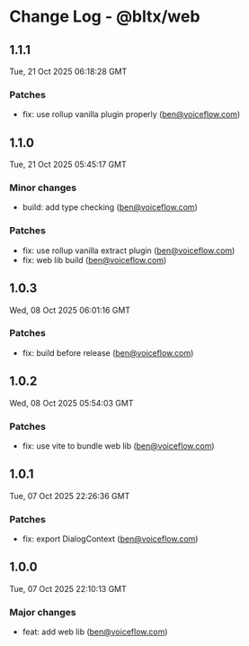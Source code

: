 # Change Log - @bltx/web

<!-- This log was last generated on Tue, 21 Oct 2025 06:18:28 GMT and should not be manually modified. -->

<!-- Start content -->

## 1.1.1

Tue, 21 Oct 2025 06:18:28 GMT

### Patches

- fix: use rollup vanilla plugin properly (ben@voiceflow.com)

## 1.1.0

Tue, 21 Oct 2025 05:45:17 GMT

### Minor changes

- build: add type checking (ben@voiceflow.com)

### Patches

- fix: use rollup vanilla extract plugin (ben@voiceflow.com)
- fix: web lib build (ben@voiceflow.com)

## 1.0.3

Wed, 08 Oct 2025 06:01:16 GMT

### Patches

- fix: build before release (ben@voiceflow.com)

## 1.0.2

Wed, 08 Oct 2025 05:54:03 GMT

### Patches

- fix: use vite to bundle web lib (ben@voiceflow.com)

## 1.0.1

Tue, 07 Oct 2025 22:26:36 GMT

### Patches

- fix: export DialogContext (ben@voiceflow.com)

## 1.0.0

Tue, 07 Oct 2025 22:10:13 GMT

### Major changes

- feat: add web lib (ben@voiceflow.com)

